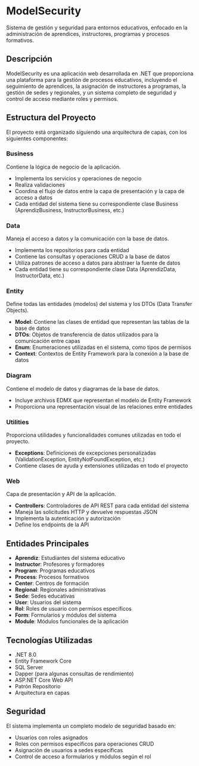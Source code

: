 # ModelSecurity

Sistema de gestión y seguridad para entornos educativos, enfocado en la administración de aprendices, instructores, programas y procesos formativos.

## Descripción

ModelSecurity es una aplicación web desarrollada en .NET que proporciona una plataforma para la gestión de procesos educativos, incluyendo el seguimiento de aprendices, la asignación de instructores a programas, la gestión de sedes y regionales, y un sistema completo de seguridad y control de acceso mediante roles y permisos.

## Estructura del Proyecto

El proyecto está organizado siguiendo una arquitectura de capas, con los siguientes componentes:

### Business

Contiene la lógica de negocio de la aplicación.

- Implementa los servicios y operaciones de negocio
- Realiza validaciones
- Coordina el flujo de datos entre la capa de presentación y la capa de acceso a datos
- Cada entidad del sistema tiene su correspondiente clase Business (AprendizBusiness, InstructorBusiness, etc.)

### Data

Maneja el acceso a datos y la comunicación con la base de datos.

- Implementa los repositorios para cada entidad
- Contiene las consultas y operaciones CRUD a la base de datos
- Utiliza patrones de acceso a datos para abstraer la fuente de datos
- Cada entidad tiene su correspondiente clase Data (AprendizData, InstructorData, etc.)

### Entity

Define todas las entidades (modelos) del sistema y los DTOs (Data Transfer Objects).

- **Model**: Contiene las clases de entidad que representan las tablas de la base de datos
- **DTOs**: Objetos de transferencia de datos utilizados para la comunicación entre capas
- **Enum**: Enumeraciones utilizadas en el sistema, como tipos de permisos
- **Context**: Contextos de Entity Framework para la conexión a la base de datos

### Diagram

Contiene el modelo de datos y diagramas de la base de datos.

- Incluye archivos EDMX que representan el modelo de Entity Framework
- Proporciona una representación visual de las relaciones entre entidades

### Utilities

Proporciona utilidades y funcionalidades comunes utilizadas en todo el proyecto.

- **Exceptions**: Definiciones de excepciones personalizadas (ValidationException, EntityNotFoundException, etc.)
- Contiene clases de ayuda y extensiones utilizadas en todo el proyecto

### Web

Capa de presentación y API de la aplicación.

- **Controllers**: Controladores de API REST para cada entidad del sistema
- Maneja las solicitudes HTTP y devuelve respuestas JSON
- Implementa la autenticación y autorización
- Define los endpoints de la API

## Entidades Principales

- **Aprendiz**: Estudiantes del sistema educativo
- **Instructor**: Profesores y formadores
- **Program**: Programas educativos
- **Process**: Procesos formativos
- **Center**: Centros de formación
- **Regional**: Regionales administrativas
- **Sede**: Sedes educativas
- **User**: Usuarios del sistema
- **Rol**: Roles de usuario con permisos específicos
- **Form**: Formularios y módulos del sistema
- **Module**: Módulos funcionales de la aplicación

## Tecnologías Utilizadas

- .NET 8.0
- Entity Framework Core
- SQL Server
- Dapper (para algunas consultas de rendimiento)
- ASP.NET Core Web API
- Patrón Repositorio
- Arquitectura en capas

## Seguridad

El sistema implementa un completo modelo de seguridad basado en:

- Usuarios con roles asignados
- Roles con permisos específicos para operaciones CRUD
- Asignación de usuarios a sedes específicas
- Control de acceso a formularios y módulos según el rol 